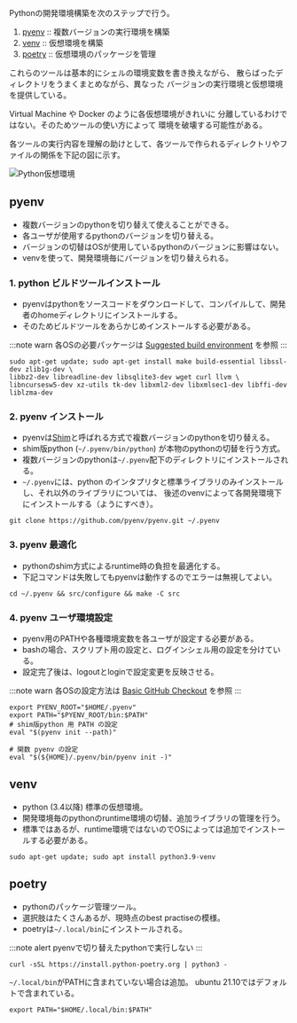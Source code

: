 <!--
title: pyenv + venv + poetry による開発環境構築 (Ubuntu 21.10)
tags:  python=3.6|3.7|3.8|3.9|3.10,ubuntu=21.10
id:    a5b5328c93bad615c5b2
-->

Pythonの開発環境構築を次のステップで行う。

1. [pyenv](#pyenv) :: 複数バージョンの実行環境を構築
2. [venv](#venv) :: 仮想環境を構築
3. [poetry](#poetry) :: 仮想環境のパッケージを管理

これらのツールは基本的にシェルの環境変数を書き換えながら、
散らばったディレクトリをうまくまとめながら、異なった
バージョンの実行環境と仮想環境を提供している。

Virtual Machine や Docker のように各仮想環境がきれいに
分離しているわけではない。そのためツールの使い方によって
環境を破壊する可能性がある。

各ツールの実行内容を理解の助けとして、各ツールで作られるディレクトリやファイルの関係を下記の図に示す。

![Python仮想環境](https://raw.githubusercontent.com/wak109/qiita-articles/main/qiita/img/python_dev_env.drawio.png)

## pyenv

- 複数バージョンのpythonを切り替えて使えることができる。
- 各ユーザが使用するpythonのバージョンを切り替える。
- バージョンの切替はOSが使用しているpythonのバージョンに影響はない。
- venvを使って、開発環境毎にバージョンを切り替えられる。

### 1. python ビルドツールインストール

- pyenvはpythonをソースコードをダウンロードして、コンパイルして、開発者のhomeディレクトリにインストールする。
- そのためビルドツールをあらかじめインストールする必要がある。

:::note warn
各OSの必要パッケージは <a href="https://github.com/pyenv/pyenv/wiki#suggested-build-environment">Suggested build environment</a> を参照
:::

```shell:【参考】ubuntu-21.10
sudo apt-get update; sudo apt-get install make build-essential libssl-dev zlib1g-dev \
libbz2-dev libreadline-dev libsqlite3-dev wget curl llvm \
libncursesw5-dev xz-utils tk-dev libxml2-dev libxmlsec1-dev libffi-dev liblzma-dev
```

### 2. pyenv インストール

- pyenvは[Shim](https://en.wikipedia.org/wiki/Shim_(computing))と呼ばれる方式で複数バージョンのpythonを切り替える。
- shim版python (`~/.pyenv/bin/python`) が本物のpythonの切替を行う方式。
- 複数バージョンのpythonは`~/.pyenv`配下のディレクトリにインストールされる。
- `~/.pyenv`には、python のインタプリタと標準ライブラリのみインストールし、それ以外のライブラリについては、
  後述のvenvによって各開発環境下にインストールする（ようにすべき）。

```shell
git clone https://github.com/pyenv/pyenv.git ~/.pyenv
```

### 3. pyenv 最適化

- pythonのshim方式によるruntime時の負担を最適化する。
- 下記コマンドは失敗してもpyenvは動作するのでエラーは無視してよい。

```shell
cd ~/.pyenv && src/configure && make -C src
```

### 4. pyenv ユーザ環境設定

- pyenv用のPATHや各種環境変数を各ユーザが設定する必要がある。
- bashの場合、スクリプト用の設定と、ログインシェル用の設定を分けている。
- 設定完了後は、logoutとloginで設定変更を反映させる。

:::note warn
各OSの設定方法は <a href="https://github.com/pyenv/pyenv#basic-github-checkout">Basic GitHub Checkout</a> を参照
:::

```shell:【参考】ログインシェル用追加設定（.profile、.bash_profileなど）
export PYENV_ROOT="$HOME/.pyenv"
export PATH="$PYENV_ROOT/bin:$PATH"
# shim版python 用 PATH の設定
eval "$(pyenv init --path)"
```

```shell:【参考】スクリプト用追加設定（.bashrcなど）
# 関数 pyenv の設定
eval "$(${HOME}/.pyenv/bin/pyenv init -)"
```

## venv

- python (3.4以降) 標準の仮想環境。
- 開発環境毎のpythonのruntime環境の切替、追加ライブラリの管理を行う。
- 標準ではあるが、runtime環境ではないのでOSによっては追加でインストールする必要がある。

```shell:ubuntu-21.10
sudo apt-get update; sudo apt install python3.9-venv
```

## poetry

- pythonのパッケージ管理ツール。
- 選択肢はたくさんあるが、現時点のbest practiseの模様。
- poetryは`~/.local/bin`にインストールされる。

:::note alert
pyenvで切り替えたpythonで実行しない
:::

```shell:ubuntu-21.10
curl -sSL https://install.python-poetry.org | python3 -
```

`~/.local/bin`がPATHに含まれていない場合は追加。
ubuntu 21.10ではデフォルトで含まれている。

```shell:【参考】ログインシェル用追加設定（.profile、.bash_profileなど）
export PATH="$HOME/.local/bin:$PATH"
```

